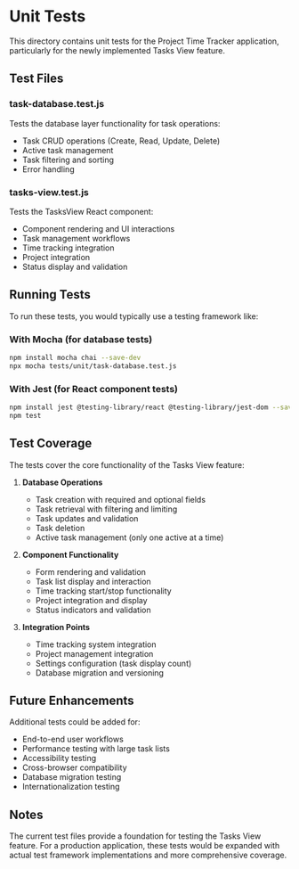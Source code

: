 # Unit Tests

This directory contains unit tests for the Project Time Tracker application, particularly for the newly implemented Tasks View feature.

## Test Files

### task-database.test.js
Tests the database layer functionality for task operations:
- Task CRUD operations (Create, Read, Update, Delete)
- Active task management
- Task filtering and sorting
- Error handling

### tasks-view.test.js
Tests the TasksView React component:
- Component rendering and UI interactions
- Task management workflows
- Time tracking integration
- Project integration
- Status display and validation

## Running Tests

To run these tests, you would typically use a testing framework like:

### With Mocha (for database tests)
```bash
npm install mocha chai --save-dev
npx mocha tests/unit/task-database.test.js
```

### With Jest (for React component tests)
```bash
npm install jest @testing-library/react @testing-library/jest-dom --save-dev
npm test
```

## Test Coverage

The tests cover the core functionality of the Tasks View feature:

1. **Database Operations**
   - Task creation with required and optional fields
   - Task retrieval with filtering and limiting
   - Task updates and validation
   - Task deletion
   - Active task management (only one active at a time)

2. **Component Functionality**
   - Form rendering and validation
   - Task list display and interaction
   - Time tracking start/stop functionality
   - Project integration and display
   - Status indicators and validation

3. **Integration Points**
   - Time tracking system integration
   - Project management integration
   - Settings configuration (task display count)
   - Database migration and versioning

## Future Enhancements

Additional tests could be added for:
- End-to-end user workflows
- Performance testing with large task lists
- Accessibility testing
- Cross-browser compatibility
- Database migration testing
- Internationalization testing

## Notes

The current test files provide a foundation for testing the Tasks View feature. For a production application, these tests would be expanded with actual test framework implementations and more comprehensive coverage.